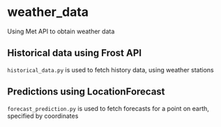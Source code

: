 # weather_data
Using Met API to obtain weather data  

## Historical data using Frost API
`historical_data.py` is used to fetch history data, using weather stations

## Predictions using LocationForecast
`forecast_prediction.py` is used to fetch forecasts for a point on earth, specified by coordinates 